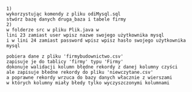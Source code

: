 	1)
	wykorzystując komendy z pliku odiMysql.sql 
	stwórz bazę danych druga_baza i tabele firmy 
	2) 
	w folderze src w pliku Plik.java w 
	lini 23 zamiast user wpisz nazwe swojego użytkownika mysql
	i w lini 24 zamiast password wpisz wpisz hasło swojego użytkownika mysql
	
	pobiera dane z pliku 'firmybudownictwo.csv'
	zapisuje je do tablicy 'firmy' typu 'Firmy'
	dokonuje walidacji kolumn błędne rekordy z danej kolumny czyści
	ale zapisuje błedne rekordy do pliku 'niewczytane.csv'
	a poprawne rekordy wrzuca do bazy danych włacznie z wierszami
	w których kolumny miały błedy tylko wyczyszczonymi kolumnami 
	 
